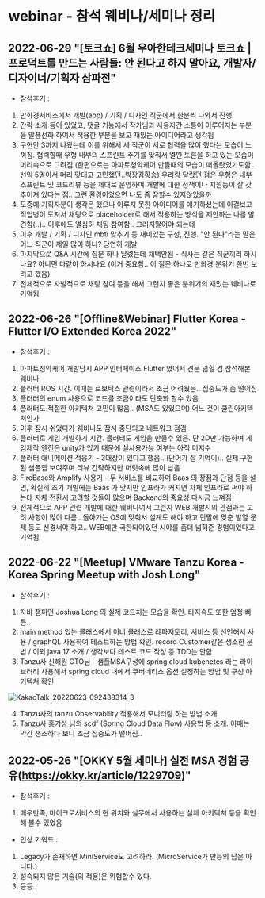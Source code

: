 # webinar - 참석 웨비나/세미나 정리


## 2022-06-29 "[토크쇼] 6월 우아한테크세미나 토크쇼 | 프로덕트를 만드는 사람들: 안 된다고 하지 말아요, 개발자/디자이너/기획자 삼파전"
- 참석후기 : 
1. 만화경서비스에서 개발(app) / 기획 / 디자인 직군에서 한분씩 나와서 진행
2. 간략 소개 등이 있었고, 댓글 기능에서 작가님과 사용자간 소통이 이루어지는 부분을 말풍선화 하여서 적용한 부분을 보고 재밌는 아이디어라고 생각됨
3. 구현안 3까지 나왔는데 이를 위해서 세 직군이 서로 협력을 많이 했다는 모습이 느껴짐. 협력할때 우형 내부의 스프린트 주기를 맞춰서 열띤 토론을 하고 있는 모습이 머리속으로 그려짐 (한편으로는 아파트청약케어 만들때의 모습이 떠올랐었기도함.. 선임 5명이서 머리 맞대고 고민했던..박장김황송) 우리랑 달랐던 점은 우형은 내부 스프린트 및 코드리뷰 등을 제대로 운영하며 개발에 대한 정책이나 지원등이 잘 갖추어져 있다는 점.. 그런 환경이었으면 나도 좀 잘할수 있지않았을까
4. 도중에 기획자분이 생각은 했으나 이루지 못한 아이디어를 얘기하셨는데 이걸보고 직업병이 도져서 채팅으로 placeholder로 해서 적용하는 방식을 제안하는 나를 발견함(..).. 이후에도 열심히 채팅 참여함.. 그러지말어야 되는데
5. 이후 개발 / 기획 / 디자인 mbti 맞추기 등 재미있는 구성, 진행. "안 된다"라는 말은 어느 직군이 제일 많이 하나? 당연히 개발
6. 마지막으로 Q&A 시간에 질문 하나 날렸는데 채택안됨 - 식사는 같은 직군끼리 하시나요? 아니면 다같이 하시나요 (이거 중요함.. 이 질문 하나로 만화경 분위기 한번 보려고 했음)
7. 전체적으로 자발적으로 채팅 참여 등을 해서 그런지 좋은 분위기의 재밌는 웨비나로 기억됨

## 2022-06-26 "[Offline&Webinar] Flutter Korea - Flutter I/O Extended Korea 2022"
- 참석후기 :
1. 아파트청약케어 개발당시 APP 인터페이스 Flutter 였어서 견문 넓힐 겸 참석해본 웨비나
2. 플러터 ROS 시간. 이때는 로보틱스 관련이라서 조금 어려웠음.. 집중도가 좀 떨어짐
3. 플러터의 enum 사용으로 코드를 조금이라도 단축화 할수 있음
4. 플러터도 적절한 아키텍쳐 고민이 많음.. (MSA도 있었으며) 어느 것이 클린아키텍쳐인가
5. 이후 잠시 쉬었다가 웨비나도 잠시 중단되고 네트워크 점검
6. 플러터로 게임 개발하기 시간. 플러터도 게임을 만들수 있음. 단 2D만 가능하며 게임제작 엔진은 unity가 있기 때문에 실사용가능 여부는 아직 미지수
7. 플러터 애니메이션 적응기 - 3대장이 있다고 했음.. (단어가 잘 기억이).. 실제 구현된 샘플앱 보여주며 리뷰 간략하지만 머릿속에 많이 남음
8. FireBase와 Amplify 사용기 - 두 서비스를 비교하며 Baas 의 장점과 단점 등을 설명, 확실히 초기 개발에는 Baas 가 맞지만 인프라가 커지면 자체 인프라로 써야 하는데 자체 전환시 고려할 것들이 많으며 Backend의 중요성 다시금 느껴짐
9. 전체적으로 APP 관련 개발에 대한 웨비나여서 그런지 WEB 개발시의 관점과는 고려 사항이 많이 다름.. 돌아가는 OS에 맞춰서 설계도 해야 하고 단말에 맞춘 발열 문제 등도 신경써야 하고.. WEB에만 국한되어있던 시야를 좀더 넓혀준 경험이었다고 기억됨

## 2022-06-22 "[Meetup] VMware Tanzu Korea - Korea Spring Meetup with Josh Long"
- 참석후기 :
1. 자바 챔피언 Joshua Long 의 실제 코드치는 모습을 확인. 타자속도 또한 엄청 빠름..
2. main method 있는 클래스에서 이너 클래스로 레파지토리, 서비스 등 선언해서 사용 / graphQL 사용하여 테스트하는 방법 확인. record Customer같은 생소한 문법 / 이외 java 17 소개 / 생각보다 테스트 코드 작성 등 TDD는 안함
3. Tanzu사 신해원 CTO님 - 샘플MSA구성에 spring cloud kubenetes 라는 라이브러리 사용해서 spring cloud 내에서 쿠버네티스 옵션 설정하는 방법 및 구성 아키텍쳐 확인

![KakaoTalk_20220623_092438314_3](https://user-images.githubusercontent.com/65170244/175182367-6d951371-c1be-4160-9731-c9f1df1c86b5.jpg)

4. Tanzu사의 tanzu Observablilty 적용해서 모니터링 하는 방법 소개
5. Tanzu사 홍기성 님의 scdf (Spring Cloud Data Flow) 사용법 등 소개. 이때는 약간 생소하다 보니 조금 집중도가 떨어짐..


## 2022-05-26 "[OKKY 5월 세미나] 실전 MSA 경험 공유(https://okky.kr/article/1229709)"
- 참석후기 :
1. 매우만족, 마이크로서비스의 현 위치와 실무에서 사용하는 실제 아키텍쳐 등을 확인해 볼수 있었음
- 인상 키워드 : 
1. Legacy가 존재하면 MiniService도 고려하라. (MicroService가 만능의 답은 아니다.)
2. 성숙되지 않은 기술(의 적용)은 위험할수 있다.
3. 등등..
